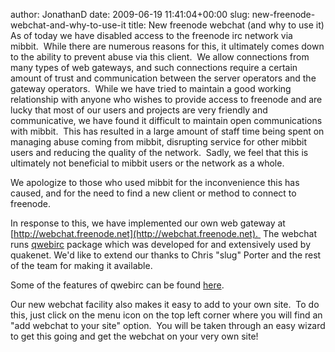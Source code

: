 author: JonathanD
date: 2009-06-19 11:41:04+00:00
slug: new-freenode-webchat-and-why-to-use-it
title: New freenode webchat (and why to use it)
As of today we have disabled access to the freenode irc network via mibbit.  While there are numerous reasons for this, it ultimately comes down to the ability to prevent abuse via this client.  We allow connections from many types of web gateways, and such connections require a certain amount of trust and communication between the server operators and the gateway operators.  While we have tried to maintain a good working relationship with anyone who wishes to provide access to freenode and are lucky that most of our users and projects are very friendly and communicative, we have found it difficult to maintain open communications with mibbit.  This has resulted in a large amount of staff time being spent on managing abuse coming from mibbit, disrupting service for other mibbit users and reducing the quality of the network.  Sadly, we feel that this is ultimately not beneficial to mibbit users or the network as a whole.

We apologize to those who used mibbit for the inconvenience this has caused, and for the need to find a new client or method to connect to freenode.

In response to this, we have implemented our own web gateway at [http://webchat.freenode.net](http://webchat.freenode.net).  The webchat runs [qwebirc](http://qwebirc.org/) package which was developed for and extensively used by quakenet. We'd like to extend our thanks to Chris "slug" Porter and the rest of the team for making it available.

Some of the features of qwebirc can be found [here](http://qwebirc.org/features).

Our new webchat facility also makes it easy to add to your own site.  To do this, just click on the menu icon on the top left corner where you will find an "add webchat to your site" option.  You will be taken through an easy wizard to get this going and get the webchat on your very own site!
